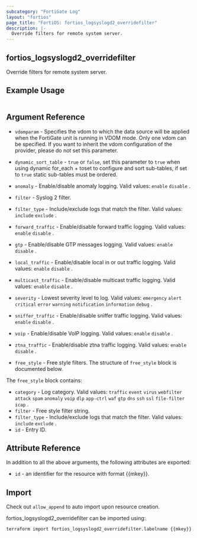 ```yaml
---
subcategory: "FortiGate Log"
layout: "fortios"
page_title: "FortiOS: fortios_logsyslogd2_overridefilter"
description: |-
  Override filters for remote system server.
---
```


## fortios_logsyslogd2_overridefilter
Override filters for remote system server.

## Example Usage

```hcl

```

## Argument Reference
* `vdomparam` - Specifies the vdom to which the data source will be applied when the FortiGate unit is running in VDOM mode. Only one vdom can be specified. If you want to inherit the vdom configuration of the provider, please do not set this parameter.
* `dynamic_sort_table` - `true` or `false`, set this parameter to `true` when using dynamic for_each + toset to configure and sort sub-tables, if set to `true` static sub-tables must be ordered.

* `anomaly` - Enable/disable anomaly logging. Valid values: `enable` `disable` .
* `filter` - Syslog 2 filter.
* `filter_type` - Include/exclude logs that match the filter. Valid values: `include` `exclude` .
* `forward_traffic` - Enable/disable forward traffic logging. Valid values: `enable` `disable` .
* `gtp` - Enable/disable GTP messages logging. Valid values: `enable` `disable` .
* `local_traffic` - Enable/disable local in or out traffic logging. Valid values: `enable` `disable` .
* `multicast_traffic` - Enable/disable multicast traffic logging. Valid values: `enable` `disable` .
* `severity` - Lowest severity level to log. Valid values: `emergency` `alert` `critical` `error` `warning` `notification` `information` `debug` .
* `sniffer_traffic` - Enable/disable sniffer traffic logging. Valid values: `enable` `disable` .
* `voip` - Enable/disable VoIP logging. Valid values: `enable` `disable` .
* `ztna_traffic` - Enable/disable ztna traffic logging. Valid values: `enable` `disable` .
* `free_style` - Free style filters. The structure of `free_style` block is documented below.

The `free_style` block contains:

* `category` - Log category. Valid values: `traffic` `event` `virus` `webfilter` `attack` `spam` `anomaly` `voip` `dlp` `app-ctrl` `waf` `gtp` `dns` `ssh` `ssl` `file-filter` `icap` .
* `filter` - Free style filter string.
* `filter_type` - Include/exclude logs that match the filter. Valid values: `include` `exclude` .
* `id` - Entry ID.

## Attribute Reference

In addition to all the above arguments, the following attributes are exported:
* `id` - an identifier for the resource with format {{mkey}}.

## Import

Check out `allow_append` to auto import upon resource creation.

fortios_logsyslogd2_overridefilter can be imported using:
```sh
terraform import fortios_logsyslogd2_overridefilter.labelname {{mkey}}
```
